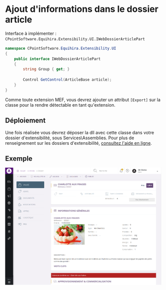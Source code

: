 # Ajout d'informations dans le dossier article

Interface à implémenter : `CPointSoftware.Equihira.Extensibility.UI.IWebDossierArticlePart`

```csharp
namespace CPointSoftware.Equihira.Extensibility.UI
{
    public interface IWebDossierArticlePart
    {
        string Group { get; }

        Control GetControl(ArticleBase article);
    }
}
```

Comme toute extension MEF, vous devrez ajouter un attribut `[Export]` sur la classe pour la rendre détectable en tant qu'extension.

## Déploiement

Une fois réalisée vous devrez déposer la dll avec cette classe dans votre dossier d'extensibilité, sous Services\Assemblies. Pour plus de renseignement sur les dossiers d'extensibilité, [consultez l'aide en ligne](https://www.altazion.dev/global/index.html#paths-importants).

## Exemple

![Ajout](exemple1.png)
